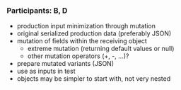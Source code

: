 ### Participants: B, D

- production input minimization through mutation
- original serialized production data (preferably JSON)
- mutation of fields within the receiving object
  - extreme mutation (returning default values or null)
  - other mutation operators (+, -, ...)?
- prepare mutated variants (JSON)
- use as inputs in test
- objects may be simpler to start with, not very nested
